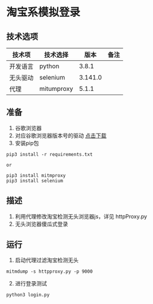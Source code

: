 # 淘宝系模拟登录

## 技术选项

| 技术项 | 技术选择 | 版本 |备注 |
| --- | --- | --- | --- |
| 开发语言 | python  |  3.8.1 | |
| 无头驱动 | selenium  |  3.141.0 | |
| 代理 | mitumproxy  |  5.1.1 | |

## 准备

1. 谷歌浏览器
2. 对应谷歌浏览器版本号的驱动 [点击下载](http://chromedriver.storage.googleapis.com/index.html)
3. 安装pip包
```
pip3 install -r requirements.txt

or 

pip3 install mitmproxy
pip3 install selenium
```  

## 描述
1. 利用代理修改淘宝检测无头浏览器js，详见 httpProxy.py
2. 无头浏览器傻瓜式登录

## 运行
1. 启动代理过滤淘宝检测无头
```
mitmdump -s httpproxy.py -p 9000
```

2. 进行登录测试
```
python3 login.py
```